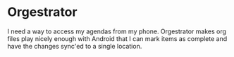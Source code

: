 # Orgestrator

I need a way to access my agendas from my phone. Orgestrator makes org files play nicely enough with Android that I can mark items as complete and have the changes sync'ed to a single location.
